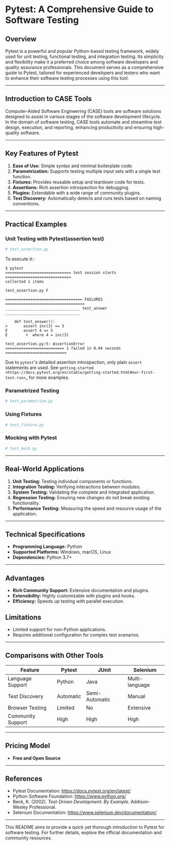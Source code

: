 # Pytest: A Comprehensive Guide to Software Testing

## Overview
Pytest is a powerful and popular Python-based testing framework, widely used for unit testing, functional testing, and integration testing. Its simplicity and flexibility make it a preferred choice among software developers and quality assurance professionals. This document serves as a comprehensive guide to Pytest, tailored for experienced developers and testers who want to enhance their software testing processes using this tool.

---

## Introduction to CASE Tools
Computer-Aided Software Engineering (CASE) tools are software solutions designed to assist in various stages of the software development lifecycle. In the domain of software testing, CASE tools automate and streamline test design, execution, and reporting, enhancing productivity and ensuring high-quality software.

---

## Key Features of Pytest
1. **Ease of Use:** Simple syntax and minimal boilerplate code.
2. **Parametrization:** Supports testing multiple input sets with a single test function.
3. **Fixtures:** Provides reusable setup and teardown code for tests.
4. **Assertions:** Rich assertion introspection for debugging.
5. **Plugins:** Extendable with a wide range of community plugins.
6. **Test Discovery:** Automatically detects and runs tests based on naming conventions.

---

## Practical Examples

### Unit Testing with Pytest(assertion test)
```python
# test_assertion.py
```


To execute it::

    $ pytest
    ============================= test session starts =============================
    collected 1 items

    test_assertion.py F

    ================================== FAILURES ===================================
    _________________________________ test_answer _________________________________

        def test_answer():
    >       assert inc(3) == 5
    E       assert 4 == 5
    E        +  where 4 = inc(3)

    test_assertion.py:5: AssertionError
    ========================== 1 failed in 0.04 seconds ===========================


Due to ``pytest``'s detailed assertion introspection, only plain ``assert`` statements are used. See `getting-started <https://docs.pytest.org/en/stable/getting-started.html#our-first-test-run>`_ for more examples.

### Parametrized Testing
```python
# test_parametrize.py
```

### Using Fixtures
```python
# test_fixture.py
```

### Mocking with Pytest
```python
# test_mock.py
```

---

## Real-World Applications
1. **Unit Testing:** Testing individual components or functions.
2. **Integration Testing:** Verifying interactions between modules.
3. **System Testing:** Validating the complete and integrated application.
4. **Regression Testing:** Ensuring new changes do not break existing functionality.
5. **Performance Testing:** Measuring the speed and resource usage of the application.

---

## Technical Specifications
- **Programming Language:** Python
- **Supported Platforms:** Windows, macOS, Linux
- **Dependencies:** Python 3.7+

---

## Advantages
- **Rich Community Support:** Extensive documentation and plugins.
- **Extensibility:** Highly customizable with plugins and hooks.
- **Efficiency:** Speeds up testing with parallel execution.

## Limitations
- Limited support for non-Python applications.
- Requires additional configuration for complex test scenarios.

---

## Comparisons with Other Tools

| Feature            | Pytest             | JUnit              | Selenium          |
|--------------------|--------------------|--------------------|-------------------|
| Language Support   | Python             | Java               | Multi-language    |
| Test Discovery     | Automatic          | Semi-Automatic     | Manual            |
| Browser Testing    | Limited            | No                 | Extensive         |
| Community Support  | High               | High               | High              |

---

## Pricing Model
- **Free and Open Source**

---

## References
- Pytest Documentation: https://docs.pytest.org/en/latest/
- Python Software Foundation: https://www.python.org/
- Beck, K. (2002). _Test-Driven Development: By Example_. Addison-Wesley Professional.
- Selenium Documentation: https://www.selenium.dev/documentation/

---

This README aims to provide a quick yet thorough introduction to Pytest for software testing. For further details, explore the official documentation and community resources.

